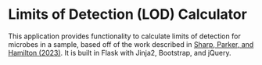 # Limits of Detection (LOD) Calculator

This application provides functionality to calculate limits of detection for microbes in a sample, based off of the work described in [Sharp, Parker, and Hamilton (2023)](https://www.sciencedirect.com/science/article/pii/S016770122300057X?via%3Dihub). It is built in Flask with Jinja2, Bootstrap, and jQuery.
